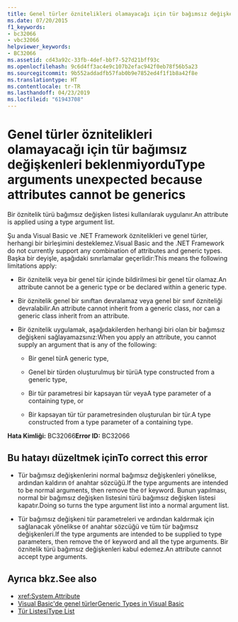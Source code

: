```yaml
---
title: Genel türler öznitelikleri olamayacağı için tür bağımsız değişkenleri beklenmiyordu
ms.date: 07/20/2015
f1_keywords:
- bc32066
- vbc32066
helpviewer_keywords:
- BC32066
ms.assetid: cd43a92c-33fb-4def-bbf7-527d21bff93c
ms.openlocfilehash: 9c6d4ff3ac4e9c107b2efac942f0eb78f56b5a23
ms.sourcegitcommit: 9b552addadfb57fab0b9e7852ed4f1f1b8a42f8e
ms.translationtype: HT
ms.contentlocale: tr-TR
ms.lasthandoff: 04/23/2019
ms.locfileid: "61943708"
---
```

# <a name="type-arguments-unexpected-because-attributes-cannot-be-generics"></a><span data-ttu-id="92b9d-102">Genel türler öznitelikleri olamayacağı için tür bağımsız değişkenleri beklenmiyordu</span><span class="sxs-lookup"><span data-stu-id="92b9d-102">Type arguments unexpected because attributes cannot be generics</span></span>

<span data-ttu-id="92b9d-103">Bir öznitelik türü bağımsız değişken listesi kullanılarak uygulanır.</span><span class="sxs-lookup"><span data-stu-id="92b9d-103">An attribute is applied using a type argument list.</span></span>

<span data-ttu-id="92b9d-104">Şu anda Visual Basic ve .NET Framework öznitelikleri ve genel türler, herhangi bir birleşimini desteklemez.</span><span class="sxs-lookup"><span data-stu-id="92b9d-104">Visual Basic and the .NET Framework do not currently support any combination of attributes and generic types.</span></span> <span data-ttu-id="92b9d-105">Başka bir deyişle, aşağıdaki sınırlamalar geçerlidir:</span><span class="sxs-lookup"><span data-stu-id="92b9d-105">This means the following limitations apply:</span></span>

- <span data-ttu-id="92b9d-106">Bir öznitelik veya bir genel tür içinde bildirilmesi bir genel tür olamaz.</span><span class="sxs-lookup"><span data-stu-id="92b9d-106">An attribute cannot be a generic type or be declared within a generic type.</span></span>

- <span data-ttu-id="92b9d-107">Bir öznitelik genel bir sınıftan devralamaz veya genel bir sınıf özniteliği devralabilir.</span><span class="sxs-lookup"><span data-stu-id="92b9d-107">An attribute cannot inherit from a generic class, nor can a generic class inherit from an attribute.</span></span>

- <span data-ttu-id="92b9d-108">Bir öznitelik uygulamak, aşağıdakilerden herhangi biri olan bir bağımsız değişkeni sağlayamazsınız:</span><span class="sxs-lookup"><span data-stu-id="92b9d-108">When you apply an attribute, you cannot supply an argument that is any of the following:</span></span>

  - <span data-ttu-id="92b9d-109">Bir genel tür</span><span class="sxs-lookup"><span data-stu-id="92b9d-109">A generic type,</span></span>

  - <span data-ttu-id="92b9d-110">Genel bir türden oluşturulmuş bir türü</span><span class="sxs-lookup"><span data-stu-id="92b9d-110">A type constructed from a generic type,</span></span>

  - <span data-ttu-id="92b9d-111">Bir tür parametresi bir kapsayan tür veya</span><span class="sxs-lookup"><span data-stu-id="92b9d-111">A type parameter of a containing type, or</span></span>

  - <span data-ttu-id="92b9d-112">Bir kapsayan tür tür parametresinden oluşturulan bir tür.</span><span class="sxs-lookup"><span data-stu-id="92b9d-112">A type constructed from a type parameter of a containing type.</span></span>

<span data-ttu-id="92b9d-113">**Hata Kimliği:** BC32066</span><span class="sxs-lookup"><span data-stu-id="92b9d-113">**Error ID:** BC32066</span></span>

## <a name="to-correct-this-error"></a><span data-ttu-id="92b9d-114">Bu hatayı düzeltmek için</span><span class="sxs-lookup"><span data-stu-id="92b9d-114">To correct this error</span></span>

- <span data-ttu-id="92b9d-115">Tür bağımsız değişkenlerini normal bağımsız değişkenleri yönelikse, ardından kaldırın `Of` anahtar sözcüğü.</span><span class="sxs-lookup"><span data-stu-id="92b9d-115">If the type arguments are intended to be normal arguments, then remove the `Of` keyword.</span></span> <span data-ttu-id="92b9d-116">Bunun yapılması, normal bir bağımsız değişken listesini türü bağımsız değişken listesi kapatır.</span><span class="sxs-lookup"><span data-stu-id="92b9d-116">Doing so turns the type argument list into a normal argument list.</span></span>

- <span data-ttu-id="92b9d-117">Tür bağımsız değişkeni tür parametreleri ve ardından kaldırmak için sağlanacak yönelikse `Of` anahtar sözcüğü ve tüm tür bağımsız değişkenleri.</span><span class="sxs-lookup"><span data-stu-id="92b9d-117">If the type arguments are intended to be supplied to type parameters, then remove the `Of` keyword and all the type arguments.</span></span> <span data-ttu-id="92b9d-118">Bir öznitelik türü bağımsız değişkenleri kabul edemez.</span><span class="sxs-lookup"><span data-stu-id="92b9d-118">An attribute cannot accept type arguments.</span></span>

## <a name="see-also"></a><span data-ttu-id="92b9d-119">Ayrıca bkz.</span><span class="sxs-lookup"><span data-stu-id="92b9d-119">See also</span></span>

- <xref:System.Attribute>
- [<span data-ttu-id="92b9d-120">Visual Basic'de genel türler</span><span class="sxs-lookup"><span data-stu-id="92b9d-120">Generic Types in Visual Basic</span></span>](../../visual-basic/programming-guide/language-features/data-types/generic-types.md)
- [<span data-ttu-id="92b9d-121">Tür Listesi</span><span class="sxs-lookup"><span data-stu-id="92b9d-121">Type List</span></span>](../../visual-basic/language-reference/statements/type-list.md)
